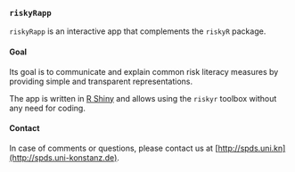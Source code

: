 
### `riskyRapp`

`riskyRapp` is an interactive app that complements the `riskyR` package. 

#### Goal

Its goal is to communicate and explain common risk literacy measures by providing simple and transparent representations.

The app is written in [R Shiny](https://shiny.rstudio.com/) and allows using the `riskyr` toolbox without any need for coding.

#### Contact

In case of comments or questions, please contact us at [http://spds.uni.kn](http://spds.uni-konstanz.de). 